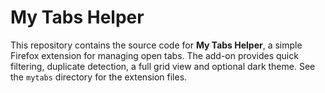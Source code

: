 # My Tabs Helper

This repository contains the source code for **My Tabs Helper**, a simple Firefox extension for managing open tabs. The add-on provides quick filtering, duplicate detection, a full grid view and optional dark theme. See the `mytabs` directory for the extension files.
